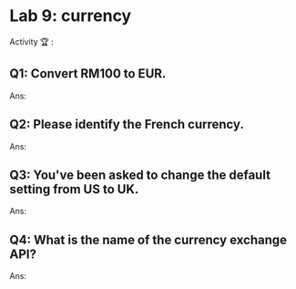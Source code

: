 # Lab 9: currency

Activity 🏆 :
## Q1: Convert RM100 to EUR.
Ans:

## Q2: Please identify the French currency.
Ans:

## Q3: You've been asked to change the default setting from US to UK.
Ans:

## Q4: What is the name of the currency exchange API?
Ans:

<!--
            JavaScript adv: Lab 9
            Group:
            1. Name: SITI DZIN NORSYAFIKA BINTI MOHD ISA, Matrix No: SX220330ECJHS04, Github ID: dzinsyafika97
            2. Name: MOHAMED HARIS BIN MOHAMED MAZLAN, Matrix No: SX221954ECJHF04, Github ID: harismazlan
            3. Name: EL INSYIRAAH FATHIN BINTI AMIRUDDIN, Matrix No: SX22034ECJHS04, Github ID: elleamyr
            4. Name: MUHAMMAD FAIZ FITRI BIN MOHD NOH, Matrix No: SX220354ECJHS04, Github ID: AshuraRin
-->